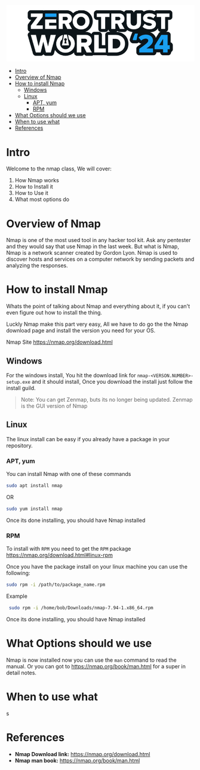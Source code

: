 ![ZTW Logo](../../Assets/Hacking_Labs_graphics_ztw_logo_med_1.png)

- [Intro](#intro)
- [Overview of Nmap](#overview-of-nmap)
- [How to install Nmap](#how-to-install-nmap)
  - [Windows](#windows)
  - [Linux](#linux)
    - [APT, yum](#apt-yum)
    - [RPM](#rpm)
- [What Options should we use](#what-options-should-we-use)
- [When to use what](#when-to-use-what)
- [References](#references)

# Intro
Welcome to the nmap class, We will cover:

1. How Nmap works
2. How to Install it
3. How to Use it
4. What most options do

# Overview of Nmap

Nmap is one of the most used tool in any hacker tool kit. Ask any pentester and
they would say that use Nmap in the last week. But what is Nmap, Nmap is a 
network scanner created by Gordon Lyon. Nmap is used to discover hosts and 
services on a computer network by sending packets and analyzing the responses.

# How to install Nmap

Whats the point of talking about Nmap and everything about it, if you can't 
even figure out how to install the thing. 

Luckly Nmap make this part very easy, All we have to do go the the Nmap 
download page and install the version you need for your OS. 

Nmap Site https://nmap.org/download.html

## Windows

For the windows install, You hit the download link for 
`nmap-<VERSON.NUMBER>-setup.exe` and it should install, Once you download the
install just follow the install guild.

> Note: You can get Zenmap, buts its no longer being updated.
> Zenmap is the GUI version of Nmap


## Linux

The linux install can be easy if you already have a package in your repository.

### APT, yum

You can install Nmap with one of these commands

```bash
sudo apt install nmap 
```
OR
```bash
sudo yum install nmap
```
Once its done installing, you should have Nmap installed

### RPM 

To install with `RPM` you need to get the `RPM` package
https://nmap.org/download.html#linux-rpm

Once you have the package install on your linux machine you can use the 
following:

```bash 
sudo rpm -i /path/to/package_name.rpm
```

Example 
```bash
 sudo rpm -i /home/bob/Downloads/nmap-7.94-1.x86_64.rpm
```
Once its done installing, you should have Nmap installed

# What Options should we use

Nmap is now installed now you can use the `man` command to read the manual.
Or you can got to https://nmap.org/book/man.html for a super in detail notes.


# When to use what
s
# References
  - **Nmap Download link:** https://nmap.org/download.html
  - **Nmap man book:** https://nmap.org/book/man.html